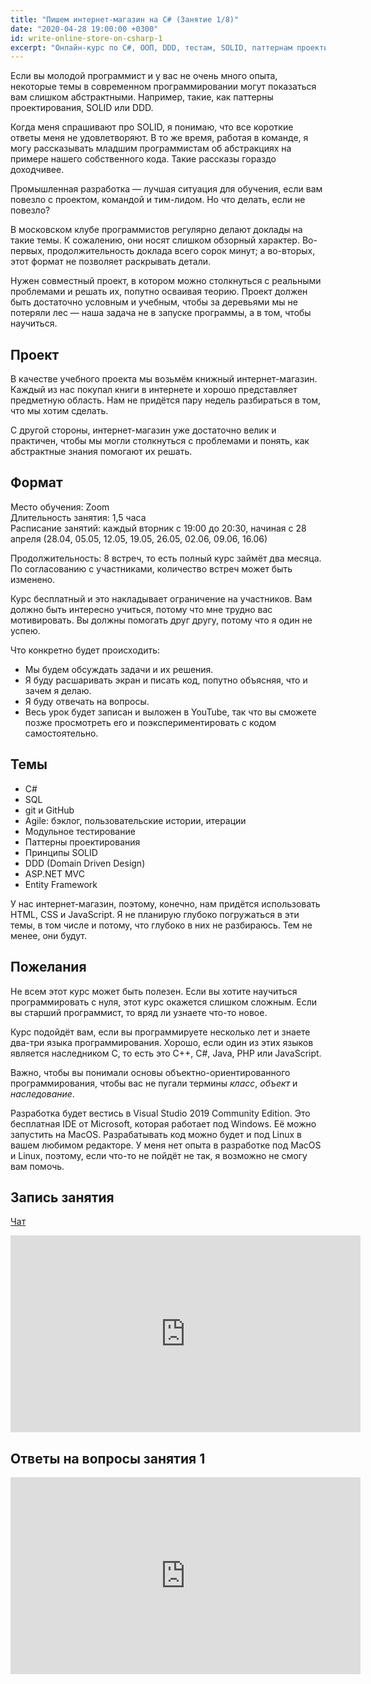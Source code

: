 ```yaml
---
title: "Пишем интернет-магазин на C# (Занятие 1/8)"
date: "2020-04-28 19:00:00 +0300"
id: write-online-store-on-csharp-1
excerpt: "Онлайн-курс по C#, ООП, DDD, тестам, SOLID, паттернам проектирования, Agile."
---
```


Если вы молодой программист и у вас не очень много опыта, некоторые темы в современном программировании могут показаться вам слишком абстрактными.
Например, такие, как паттерны проектирования, SOLID или DDD.

Когда меня спрашивают про SOLID, я понимаю, что все короткие ответы меня не удовлетворяют. В то же время, работая в команде, я могу рассказывать младшим программистам об абстракциях на примере нашего собственного кода. Такие рассказы гораздо доходчивее.

Промышленная разработка — лучшая ситуация для обучения, если вам повезло с проектом, командой и тим-лидом. Но что делать, если не повезло?

В московском клубе программистов регулярно делают доклады на такие темы. К сожалению, они носят слишком обзорный характер. Во-первых, продолжительность доклада всего сорок минут; а во-вторых, этот формат не позволяет раскрывать детали.

Нужен совместный проект, в котором можно столкнуться с реальными проблемами и решать их, попутно осваивая теорию. Проект должен быть достаточно условным и учебным, чтобы за деревьями мы не потеряли лес — наша задача не в запуске программы, а в том, чтобы научиться.

## Проект

В качестве учебного проекта мы возьмём книжный интернет-магазин. Каждый из нас покупал книги в интернете и хорошо представляет предметную область. Нам не придётся пару недель разбираться в том, что мы хотим сделать.

С другой стороны, интернет-магазин уже достаточно велик и практичен, чтобы мы могли столкнуться с проблемами и понять, как абстрактные знания помогают их решать.

## Формат

Место обучения: Zoom<br />
Длительность занятия: 1,5 часа<br />
Расписание занятий: каждый вторник с 19:00 до 20:30, начиная с  28 апреля  (28.04, 05.05, 12.05, 19.05, 26.05, 02.06, 09.06, 16.06)

Продолжительность: 8 встреч, то есть  полный курс займёт два месяца.
По согласованию с участниками, количество встреч может быть изменено.

Курс бесплатный и это накладывает ограничение на участников. Вам должно быть интересно учиться, потому что мне трудно вас мотивировать. Вы должны помогать друг другу, потому что я один не успею.

Что конкретно будет происходить:
* Мы будем обсуждать задачи и их решения.
* Я буду расшаривать экран и писать код, попутно объясняя, что и зачем я делаю.
* Я буду отвечать на вопросы.
* Весь урок будет записан и выложен в YouTube, так что вы сможете позже просмотреть его и поэкспериментировать с кодом самостоятельно.

## Темы
* C#
* SQL
* git и GitHub
* Agile: бэклог, пользовательские истории, итерации
* Модульное тестирование
* Паттерны проектирования
* Принципы SOLID
* DDD (Domain Driven Design)
* ASP.NET MVC
* Entity Framework

У нас интернет-магазин, поэтому, конечно, нам придётся использовать HTML, CSS и JavaScript. Я не планирую глубоко погружаться в эти темы, в том числе и потому, что глубоко в них не разбираюсь. Тем не менее, они будут.

## Пожелания

Не всем этот курс может быть полезен. Если вы хотите научиться программировать с нуля, этот курс окажется слишком сложным. Если вы старший программист, то вряд ли узнаете что-то новое.

Курс подойдёт вам, если вы программируете несколько лет и знаете два-три языка программирования. Хорошо, если один из этих языков является наследником C, то есть это C++, C#, Java, PHP или JavaScript.

Важно, чтобы вы понимали основы объектно-ориентированного программирования, чтобы вас не пугали термины *класс*, *объект* и *наследование*.

Разработка будет вестись в Visual Studio 2019 Community Edition. Это бесплатная IDE от Microsoft, которая работает под Windows. Её можно запустить на MacOS. Разрабатывать код можно будет и под Linux в вашем любимом редакторе. У меня нет опыта в разработке под MacOS и Linux, поэтому, если что-то не пойдёт не так, я возможно не смогу вам помочь.

## Запись занятия

[Чат](/download/write-online-shop-on-csharp-1.txt)

<div class="video">
    <iframe width="560" height="315" src="https://www.youtube.com/embed/L2OC525fkGk" frameborder="0" allow="accelerometer; autoplay; encrypted-media; gyroscope; picture-in-picture" allowfullscreen></iframe>
</div>

## Ответы на вопросы занятия 1

<div class="video">
    <iframe width="560" height="315" src="https://www.youtube.com/embed/HNrJTL42p44" frameborder="0" allow="accelerometer; autoplay; clipboard-write; encrypted-media; gyroscope; picture-in-picture" allowfullscreen></iframe>
</div>
